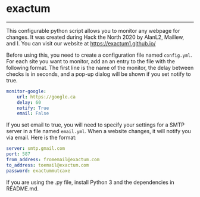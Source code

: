 # exactum

---

This configurable python script allows you to monitor any webpage for changes. It was created during Hack the North 2020 by AlanL2, Maillew, and I. You can visit our website at https://exactum1.github.io/

Before using this, you need to create a configuration file named `config.yml`. For each site you want to monitor, add an an entry to the file with the following format. The first line is the name of the monitor, the delay between checks is in seconds, and a pop-up dialog will be shown if you set notify to true.
```yaml
monitor-google:
    url: https://google.ca
    delay: 60
    notify: True
    email: False
```
If you set email to true, you will need to specify your settings for a SMTP server in a file named `email.yml`. When a website changes, it will notify you via email. Here is the format:
```yaml
server: smtp.gmail.com
port: 587
from_address: fromemail@exactum.com
to_address: toemail@exactum.com
password: exactummutcaxe
```
If you are using the .py file, install Python 3 and the dependencies in README.md.
